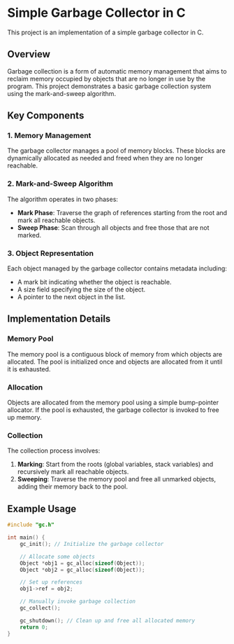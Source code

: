 # Simple Garbage Collector in C

This project is an implementation of a simple garbage collector in C.

## Overview

Garbage collection is a form of automatic memory management that aims to reclaim memory occupied by objects that are no longer in use by the program. This project demonstrates a basic garbage collection system using the mark-and-sweep algorithm.

## Key Components

### 1. Memory Management
The garbage collector manages a pool of memory blocks. These blocks are dynamically allocated as needed and freed when they are no longer reachable.

### 2. Mark-and-Sweep Algorithm
The algorithm operates in two phases:
- **Mark Phase**: Traverse the graph of references starting from the root and mark all reachable objects.
- **Sweep Phase**: Scan through all objects and free those that are not marked.

### 3. Object Representation
Each object managed by the garbage collector contains metadata including:
- A mark bit indicating whether the object is reachable.
- A size field specifying the size of the object.
- A pointer to the next object in the list.

## Implementation Details

### Memory Pool
The memory pool is a contiguous block of memory from which objects are allocated. The pool is initialized once and objects are allocated from it until it is exhausted.

### Allocation
Objects are allocated from the memory pool using a simple bump-pointer allocator. If the pool is exhausted, the garbage collector is invoked to free up memory.

### Collection
The collection process involves:
1. **Marking**: Start from the roots (global variables, stack variables) and recursively mark all reachable objects.
2. **Sweeping**: Traverse the memory pool and free all unmarked objects, adding their memory back to the pool.

## Example Usage

```c
#include "gc.h"

int main() {
    gc_init(); // Initialize the garbage collector

    // Allocate some objects
    Object *obj1 = gc_alloc(sizeof(Object));
    Object *obj2 = gc_alloc(sizeof(Object));

    // Set up references
    obj1->ref = obj2;

    // Manually invoke garbage collection
    gc_collect();

    gc_shutdown(); // Clean up and free all allocated memory
    return 0;
}

